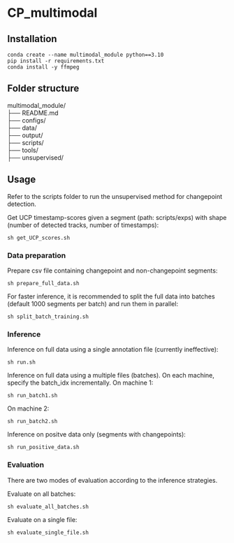 # CP_multimodal
## Installation

```
conda create --name multimodal_module python==3.10
pip install -r requirements.txt
conda install -y ffmpeg
```

## Folder structure
multimodal_module/ </br>
├── README.md </br>
├── configs/ </br>
├── data/ </br> 
├── output/ </br>
├── scripts/ </br>
├── tools/ </br>
├── unsupervised/ </br>

## Usage 
Refer to the scripts folder to run the unsupervised method for changepoint detection.

Get UCP timestamp-scores given a segment (path: scripts/exps) with shape (number of detected tracks, number of timestamps):
```
sh get_UCP_scores.sh
```

### Data preparation
Prepare csv file containing changepoint and non-changepoint segments:
```
sh prepare_full_data.sh
```

For faster inference, it is recommended to split the full data into batches (default 1000 segments per batch) and run them in parallel:
```
sh split_batch_training.sh
```

### Inference
Inference on full data using a single annotation file (currently ineffective):
```
sh run.sh
```

Inference on full data using a multiple files (batches). On each machine, specify the batch_idx incrementally.
On machine 1: 
```
sh run_batch1.sh
```
On machine 2: 
```
sh run_batch2.sh
```

Inference on positve data only (segments with changepoints):
```
sh run_positive_data.sh
```

### Evaluation
There are two modes of evaluation according to the inference strategies.

Evaluate on all batches:
```
sh evaluate_all_batches.sh
```

Evaluate on a single file:
```
sh evaluate_single_file.sh
```
